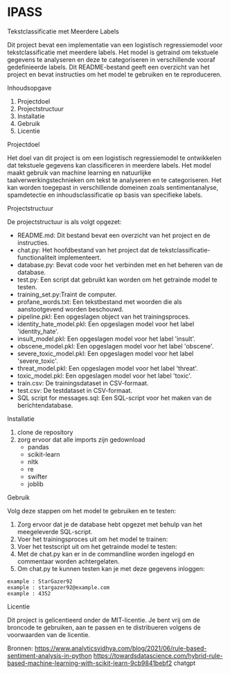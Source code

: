 # IPASS

Tekstclassificatie met Meerdere Labels


Dit project bevat een implementatie van een logistisch regressiemodel voor tekstclassificatie met meerdere labels. Het model is getraind om tekstuele gegevens te analyseren en deze te categoriseren in verschillende vooraf gedefinieerde labels. Dit README-bestand geeft een overzicht van het project en bevat instructies om het model te gebruiken en te reproduceren.


Inhoudsopgave

1. Projectdoel
2. Projectstructuur
3. Installatie
4. Gebruik
5. Licentie

Projectdoel

Het doel van dit project is om een logistisch regressiemodel te ontwikkelen dat tekstuele gegevens kan classificeren in meerdere labels. Het model maakt gebruik van machine learning en natuurlijke taalverwerkingstechnieken om tekst te analyseren en te categoriseren. Het kan worden toegepast in verschillende domeinen zoals sentimentanalyse, spamdetectie en inhoudsclassificatie op basis van specifieke labels.


Projectstructuur

De projectstructuur is als volgt opgezet:

- README.md: Dit bestand bevat een overzicht van het project en de instructies.
- chat.py: Het hoofdbestand van het project dat de tekstclassificatie-functionaliteit implementeert.
- database.py: Bevat code voor het verbinden met en het beheren van de database.
- test.py: Een script dat gebruikt kan worden om het getrainde model te testen.
- training_set.py:Traint de computer.
- profane_words.txt: Een tekstbestand met woorden die als aanstootgevend worden beschouwd.
- pipeline.pkl: Een opgeslagen object van het trainingsproces.
- identity_hate_model.pkl: Een opgeslagen model voor het label 'identity_hate'.
- insult_model.pkl: Een opgeslagen model voor het label 'insult'.
- obscene_model.pkl: Een opgeslagen model voor het label 'obscene'.
- severe_toxic_model.pkl: Een opgeslagen model voor het label 'severe_toxic'.
- threat_model.pkl: Een opgeslagen model voor het label 'threat'.
- toxic_model.pkl: Een opgeslagen model voor het label 'toxic'.
- train.csv: De trainingsdataset in CSV-formaat.
- test.csv: De testdataset in CSV-formaat.
- SQL script for messages.sql: Een SQL-script voor het maken van de berichtendatabase.

Installatie

1. clone de repository
2. zorg ervoor dat alle imports zijn gedownload
	- pandas
	- scikit-learn
	- nltk
	- re
	- swifter
	- joblib


Gebruik

Volg deze stappen om het model te gebruiken en te testen:

1. Zorg ervoor dat je de database hebt opgezet met behulp van het meegeleverde SQL-script.
2. Voer het trainingsproces uit om het model te trainen:
3. Voer het testscript uit om het getrainde model te testen:
4. Met de chat.py kan er in de commandline worden ingelogd en commentaar worden achtergelaten.
5. Om chat.py te kunnen testen kan je met deze gegevens inloggen: 
```
example : StarGazer92
example : stargazer92@example.com
example : 4352
```




Licentie

Dit project is gelicentieerd onder de MIT-licentie. Je bent vrij om de broncode te gebruiken, aan te passen en te distribueren volgens de voorwaarden van de licentie.

Bronnen:
https://www.analyticsvidhya.com/blog/2021/06/rule-based-sentiment-analysis-in-python
https://towardsdatascience.com/hybrid-rule-based-machine-learning-with-scikit-learn-9cb9841bebf2
chatgpt
